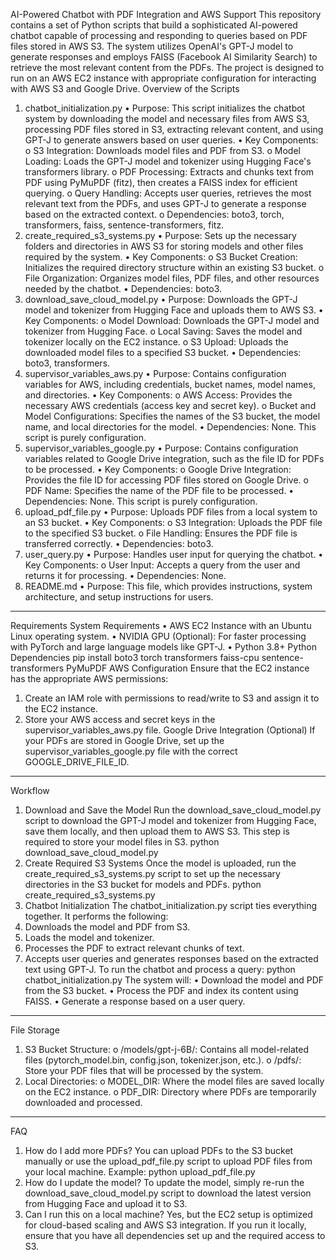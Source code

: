 AI-Powered Chatbot with PDF Integration and AWS Support
This repository contains a set of Python scripts that build a sophisticated AI-powered chatbot capable of processing and responding to queries based on PDF files stored in AWS S3. The system utilizes OpenAI's GPT-J model to generate responses and employs FAISS (Facebook AI Similarity Search) to retrieve the most relevant content from the PDFs.
The project is designed to run on an AWS EC2 instance with appropriate configuration for interacting with AWS S3 and Google Drive.
Overview of the Scripts
1. chatbot_initialization.py
•	Purpose: This script initializes the chatbot system by downloading the model and necessary files from AWS S3, processing PDF files stored in S3, extracting relevant content, and using GPT-J to generate answers based on user queries.
•	Key Components:
o	S3 Integration: Downloads model files and PDF from S3.
o	Model Loading: Loads the GPT-J model and tokenizer using Hugging Face's transformers library.
o	PDF Processing: Extracts and chunks text from PDF using PyMuPDF (fitz), then creates a FAISS index for efficient querying.
o	Query Handling: Accepts user queries, retrieves the most relevant text from the PDFs, and uses GPT-J to generate a response based on the extracted context.
o	Dependencies: boto3, torch, transformers, faiss, sentence-transformers, fitz.
2. create_required_s3_systems.py
•	Purpose: Sets up the necessary folders and directories in AWS S3 for storing models and other files required by the system.
•	Key Components:
o	S3 Bucket Creation: Initializes the required directory structure within an existing S3 bucket.
o	File Organization: Organizes model files, PDF files, and other resources needed by the chatbot.
•	Dependencies: boto3.
3. download_save_cloud_model.py
•	Purpose: Downloads the GPT-J model and tokenizer from Hugging Face and uploads them to AWS S3.
•	Key Components:
o	Model Download: Downloads the GPT-J model and tokenizer from Hugging Face.
o	Local Saving: Saves the model and tokenizer locally on the EC2 instance.
o	S3 Upload: Uploads the downloaded model files to a specified S3 bucket.
•	Dependencies: boto3, transformers.
4. supervisor_variables_aws.py
•	Purpose: Contains configuration variables for AWS, including credentials, bucket names, model names, and directories.
•	Key Components:
o	AWS Access: Provides the necessary AWS credentials (access key and secret key).
o	Bucket and Model Configurations: Specifies the names of the S3 bucket, the model name, and local directories for the model.
•	Dependencies: None. This script is purely configuration.
5. supervisor_variables_google.py
•	Purpose: Contains configuration variables related to Google Drive integration, such as the file ID for PDFs to be processed.
•	Key Components:
o	Google Drive Integration: Provides the file ID for accessing PDF files stored on Google Drive.
o	PDF Name: Specifies the name of the PDF file to be processed.
•	Dependencies: None. This script is purely configuration.
6. upload_pdf_file.py
•	Purpose: Uploads PDF files from a local system to an S3 bucket.
•	Key Components:
o	S3 Integration: Uploads the PDF file to the specified S3 bucket.
o	File Handling: Ensures the PDF file is transferred correctly.
•	Dependencies: boto3.
7. user_query.py
•	Purpose: Handles user input for querying the chatbot.
•	Key Components:
o	User Input: Accepts a query from the user and returns it for processing.
•	Dependencies: None.
8. README.md
•	Purpose: This file, which provides instructions, system architecture, and setup instructions for users.
________________________________________
Requirements
System Requirements
•	AWS EC2 Instance with an Ubuntu Linux operating system.
•	NVIDIA GPU (Optional): For faster processing with PyTorch and large language models like GPT-J.
•	Python 3.8+
Python Dependencies
pip install boto3 torch transformers faiss-cpu sentence-transformers PyMuPDF
AWS Configuration
Ensure that the EC2 instance has the appropriate AWS permissions:
1.	Create an IAM role with permissions to read/write to S3 and assign it to the EC2 instance.
2.	Store your AWS access and secret keys in the supervisor_variables_aws.py file.
Google Drive Integration (Optional)
If your PDFs are stored in Google Drive, set up the supervisor_variables_google.py file with the correct GOOGLE_DRIVE_FILE_ID.
________________________________________
Workflow
1. Download and Save the Model
Run the download_save_cloud_model.py script to download the GPT-J model and tokenizer from Hugging Face, save them locally, and then upload them to AWS S3. This step is required to store your model files in S3.
python download_save_cloud_model.py
2. Create Required S3 Systems
Once the model is uploaded, run the create_required_s3_systems.py script to set up the necessary directories in the S3 bucket for models and PDFs.
python create_required_s3_systems.py
3. Chatbot Initialization
The chatbot_initialization.py script ties everything together. It performs the following:
1.	Downloads the model and PDF from S3.
2.	Loads the model and tokenizer.
3.	Processes the PDF to extract relevant chunks of text.
4.	Accepts user queries and generates responses based on the extracted text using GPT-J.
To run the chatbot and process a query:
python chatbot_initialization.py
The system will:
•	Download the model and PDF from the S3 bucket.
•	Process the PDF and index its content using FAISS.
•	Generate a response based on a user query.
________________________________________
File Storage
1.	S3 Bucket Structure:
o	/models/gpt-j-6B/: Contains all model-related files (pytorch_model.bin, config.json, tokenizer.json, etc.).
o	/pdfs/: Store your PDF files that will be processed by the system.
2.	Local Directories:
o	MODEL_DIR: Where the model files are saved locally on the EC2 instance.
o	PDF_DIR: Directory where PDFs are temporarily downloaded and processed.
________________________________________
FAQ
1. How do I add more PDFs?
You can upload PDFs to the S3 bucket manually or use the upload_pdf_file.py script to upload PDF files from your local machine.
Example:
python upload_pdf_file.py <path-to-pdf> <s3-bucket-name> <destination-path>
2. How do I update the model?
To update the model, simply re-run the download_save_cloud_model.py script to download the latest version from Hugging Face and upload it to S3.
3. Can I run this on a local machine?
Yes, but the EC2 setup is optimized for cloud-based scaling and AWS S3 integration. If you run it locally, ensure that you have all dependencies set up and the required access to S3.

